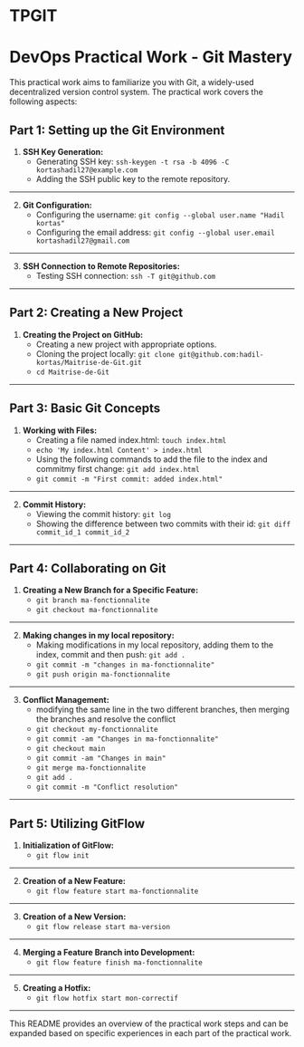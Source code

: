 # TPGIT
# DevOps Practical Work - Git Mastery
This practical work aims to familiarize you with Git, a widely-used decentralized version control system. The practical work covers the following aspects:
## Part 1: Setting up the Git Environment
  1. **SSH Key Generation:**
     - Generating SSH key: `ssh-keygen -t rsa -b 4096 -C kortashadil27@example.com`
     - Adding the SSH public key to the remote repository.
---
  2. **Git Configuration:**
     - Configuring the username: `git config --global user.name "Hadil kortas"`
     - Configuring the email address: `git config --global user.email kortashadil27@gmail.com`
---
  3. **SSH Connection to Remote Repositories:**
     - Testing SSH connection: `ssh -T git@github.com`
---
## Part 2: Creating a New Project
  1. **Creating the Project on GitHub:**
     - Creating a new project with appropriate options.
     - Cloning the project locally: `git clone git@github.com:hadil-kortas/Maitrise-de-Git.git`
     - `cd Maitrise-de-Git`
---
## Part 3: Basic Git Concepts
  1. **Working with Files:**
     - Creating a file named index.html: `touch index.html`
     - `echo 'My index.html Content' > index.html `
     - Using the following commands to add the file to the index and commitmy first change: `git add index.html`
     - `git commit -m "First commit: added index.html" `
---
  2. **Commit History:**
     - Viewing the commit history: `git log`
     - Showing the difference between two commits with their id: `git diff commit_id_1 commit_id_2`
---
## Part 4: Collaborating on Git
  1. **Creating a New Branch for a Specific Feature:**
     - `git branch ma-fonctionnalite`
     - `git checkout ma-fonctionnalite`
---
  2. **Making changes in my local repository:**
     - Making modifications in my local repository, adding them to the index, commit and then push: `git add .`
     - `git commit -m "changes in ma-fonctionnalite" `
     - `git push origin ma-fonctionnalite`
---
  3. **Conflict Management:**
     - modifying the same line in the two different branches, then merging the branches and resolve the conflict
     - `git checkout my-fonctionnalite`
     - `git commit -am "Changes in ma-fonctionnalite" `
     - `git checkout main`
     - `git commit -am "Changes in main"`
     - `git merge ma-fonctionnalite`
     - `git add .`
     - `git commit -m "Conflict resolution"`
---
## Part 5: Utilizing GitFlow
  1. **Initialization of GitFlow:**
     - `git flow init`
---
  2. **Creation of a New Feature:**
     - `git flow feature start ma-fonctionnalite`
---
  3. **Creation of a New Version:**
     - `git flow release start ma-version`
---
  4. **Merging a Feature Branch into Development:**
     - `git flow feature finish ma-fonctionnalite`
---
  5. **Creating a Hotfix:**
     - `git flow hotfix start mon-correctif`
---
This README provides an overview of the practical work steps and can be expanded based on specific experiences in each part of the practical work.













